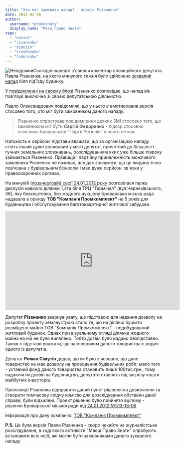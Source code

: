 ```yaml
---
title: "Хто міг замовити напад? - версія Різаненка"
date: 2012-02-06
author: 
  username: "pravoznaty"
  display_name: "Маєш право знати"
tags: 
  - "novini"
  - "rizanenko"
  - "simutin"
  - "troshhenko"
  - "fedorenko"
---
```


![](https://mpz.brovary.org/wp-content/uploads/2012/02/Невідомий1.jpg "Невідомий")Сьогодні нарешті з'явився коментар опозиційного депутата Павла Різаненка, на якого минулого тижня було здійснено [зухвалий напад](https://mpz.brovary.org/novini/%d0%bf%d0%be%d0%b1%d0%b8%d1%82%d0%be-%d0%be%d0%bf%d0%be%d0%b7%d0%b8%d1%86%d1%96%d0%b9%d0%bd%d0%be%d0%b3%d0%be-%d0%b4%d0%b5%d0%bf%d1%83%d1%82%d0%b0%d1%82%d0%b0-%d0%b1%d1%80%d0%be%d0%b2%d0%b0%d1%80/ "Здійснено напад на опозиційного депутата Броварської міської ради") біля під'їзду будинку.

У [повідомленні на своєму блозі](https://rizanenko.org/ya-povyazuyu-napad-vyklyuchno-z-deputatskoyu-diyalnistyu.html "Павло Різаненко про напад на нього") Різаненко розповідає, що напад він пов'язує виключно зі своєю депутатською діяльністю.

Павло Олександрович повідомляє, що у нього є вмотивована версія стосовно того, хто міг бути замовником даного нападу. <!--more-->

> Різаненко спростував повідомлення деяких ЗМІ стосовно того, що замовником міг бути **Сергій Федоренко** - підозр стосовно очільника броварської "Партії Регіонів" у нього не має.

Натомість є серйозні підстави вважати, що за організацією нападу стоїть інший дуже впливовий у місті депутат, причетний до більшості гучних земельних зловживань, розслідуванням яких уже більше півроку займається Різаненко. Прізвище і партійну приналежність можливого замовника Різаненко не називає, але дає зрозуміти, що ця людина тісно пов'язана з будівельним бізнесом і має дуже серйозні зв'язки у правоохоронних органах.

На минулій [(позачерговій) сесії 24.01.2012 року](https://mpz.brovary.org/novini/video-miska-rada-24-01-2012/ "ВІДЕО: Позачергове 18-те сесійне засідання Броварської міської ради") розгорілася палка дискусія навколо ділянки 1,4га біля ТРЦ "Термінал" (вул.Черняхівського, 36), яку безкоштовно, без жодного аукціону Броварська міська рада надавала в оренду **ТОВ "Компанія Промкомплект"** на 5 років для будівництва і обслуговування багатоквартирної житлової забудови.

<iframe src="https://www.youtube.com/embed/jBs59PiXQ2g" frameborder="0" width="560" height="315"></iframe>

Депутат **Різаненко** звернув увагу, що підставою для надання дозволу на розробку проекту землеустрою стало те, що на ділянці буцімто розміщено майно ТОВ "Компанія Промкомплект" - недобудований житловий будинок. Однак при візуальному огляді ділянки жодного майна на ній не було виявлено. Тобто дозвіл було надано безпідставно. Також є підстави вважати, що засновником даного товариства є родич одного із депутатів.

Депутат **Роман Сімутін** додав, що їм було з'ясовано, що дане товариство не має дозволу на проводення будівельних робіт, мало того - уставний фонд даного товариства становить лише 100тис.грн., тому надаючи їм дозвіл на будівництво, депутати ставлять під загрозу кошти майбутніх інвесторів.

Пропозиції Різаненка відправити даний пункт рішення на довивчення та створити тимчасову слідчу комісію для розслідування обставин даної справи, були відхилені. Проект рішення було прийнято вцілому - рішення Броварської міської ради від [24.01.2012 №513-18-06](https://www.slideshare.net/sergIlliukhin/5131806-24012012 "Рішення міської ради")

Інформація про дану компанію: [ТОВ "Компанія Промкомплект"](https://mpz.brovary.org/wp-content/uploads/2012/02/ТОВ-Компанія-Промкомплект.jpg)

**P.S.** Це була версія Павла Різаненка - скоро чекайте на журналістське розслідування, в ході якого активісти "Маєш Право Знати" спробують встановити всіх осіб, які могли бути замовниками даного зухвалого нападу
